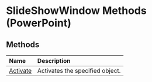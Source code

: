 
# SlideShowWindow Methods (PowerPoint)

## Methods



|**Name**|**Description**|
|:-----|:-----|
|[Activate](29700bb9-9029-e45f-db45-89f9374e4ca9.md)|Activates the specified object.|
